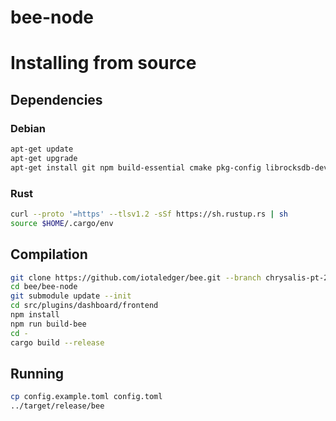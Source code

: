# bee-node

# Installing from source

## Dependencies

### Debian

```sh
apt-get update
apt-get upgrade
apt-get install git npm build-essential cmake pkg-config librocksdb-dev llvm clang libclang-dev
```

### Rust

```sh
curl --proto '=https' --tlsv1.2 -sSf https://sh.rustup.rs | sh
source $HOME/.cargo/env
```

## Compilation

```sh
git clone https://github.com/iotaledger/bee.git --branch chrysalis-pt-2
cd bee/bee-node
git submodule update --init
cd src/plugins/dashboard/frontend
npm install
npm run build-bee
cd -
cargo build --release
```

## Running

```sh
cp config.example.toml config.toml
../target/release/bee
```

